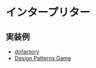 # インタープリター

## 実装例
- [dofactory](https://github.com/stage-clear/Learning-javascript/blob/master/DesignPatterns/dofactory.com/interpreter.md)
- [Design Patterns Game](https://github.com/stage-clear/Learning-javascript/blob/master/DesignPatterns/designpatternsgame.com/interpreter.md)

